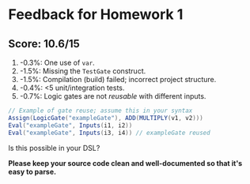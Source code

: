 # Feedback for Homework 1

## Score: 10.6/15

1. -0.3%: One use of `var`.
2. -1.5%: Missing the `TestGate` construct.
3. -1.5%: Compilation (build) failed; incorrect project structure.
4. -0.4%: <5 unit/integration tests.
5. -0.7%: Logic gates are not *reusable* with different inputs.

```scala
// Example of gate reuse; assume this in your syntax
Assign(LogicGate("exampleGate"), ADD(MULTIPLY(v1, v2)))
Eval("exampleGate", Inputs(i1, i2))
Eval("exampleGate", Inputs(i3, i4)) // exampleGate reused
```

Is this possible in your DSL?

**Please keep your source code clean and well-documented so that it's easy to parse.**
